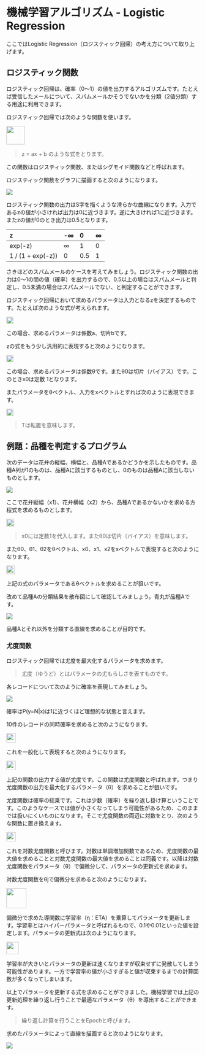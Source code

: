 # 機械学習アルゴリズム - Logistic Regression

ここではLogistic Regression（ロジスティック回帰）の考え方について取り上げます。

## ロジスティック関数

ロジスティック回帰は、確率（0〜1）の値を出力するアルゴリズムです。たとえば受信したメールについて、スパムメールかそうでないかを分類（2値分類）する用途に利用できます。

ロジスティック回帰では次のような関数を使います。

<img src="img/09_06.png" height="48px">

> z = ax + b のような式をとります。

この関数はロジスティック関数、またはシグモイド関数などと呼ばれます。

ロジスティック関数をグラフに描画すると次のようになります。

<img src="img/09_01.png">


ロジスティック関数の出力はS字を描くような滑らかな曲線になります。入力であるzの値が小さければ出力は0に近づきます。逆に大きければ1に近づきます。またzの値が0のとき出力は0.5となります。

|z|-∞|0|∞|
|:--|:--|:--|:--|
|exp(-z)|∞|1|0|
|1 / (1 + exp(-z))|0|0.5|1|

<div style="page-break-before:always"></div>

さきほどのスパムメールのケースを考えてみましょう。ロジスティック関数の出力は0〜1の間の値（確率）を出力するので、0.5以上の場合はスパムメールと判定し、0.5未満の場合はスパムメールでない、と判定することができます。

ロジスティック回帰において求めるパラメータは入力となるzを決定するものです。たとえば次のような式が考えられます。

<img src="img/09_07.png" height="18px">

この場合、求めるパラメータは係数a、切片bです。

zの式をもう少し汎用的に表現すると次のようになります。

<img src="img/09_08.png" height="18px">

この場合、求めるパラメータは係数θです。またθ0は切片（バイアス）です。このときx0は定数 1となります。

またパラメータをθベクトル、入力をxベクトルとすれば次のように表現できます。

<img src="img/09_09.png" height="18px">

> Tは転置を意味します。

<div style="page-break-before:always"></div>

## 例題：品種を判定するプログラム

次のデータは花弁の縦幅、横幅と、品種Aであるかどうかを示したものです。品種A列が1のものは、品種Aに該当するものとし、0のものは品種Aに該当しないものとします。


<img src="img/09_02.png">


ここで花弁縦幅（x1）、花弁横幅（x2）から、品種Aであるかないかを求める方程式を求めるものとします。

<img src="img/09_10.png" height="20px">

> x0には定数1を代入します。またθ0は切片（バイアス）を意味します。

またθ0、θ1、θ2をθベクトル、x0、x1、x2をxベクトルで表現すると次のようになります。

<img src="img/09_11.png" height="22px">


上記の式のパラメータであるθベクトルを求めることが狙いです。

改めて品種Aの分類結果を散布図にして確認してみましょう。青丸が品種Aです。

<img src="img/09_03.png?aa">

品種Aとそれ以外を分類する直線を求めることが目的です。

<div style="page-break-before:always"></div>


### 尤度関数

ロジスティック回帰では尤度を最大化するパラメータを求めます。

> 尤度（ゆうど）とはパラメータの尤もらしさを表すものです。

各レコードについて次のように確率を表現してみましょう。

<img src="img/09_04.png">

確率はP(y=N|x)は1に近づくほど理想的な状態と言えます。

10件のレコードの同時確率を求めると次のようになります。

<img src="img/09_12.png?aa" height="24px">

これを一般化して表現すると次のようになります。

<img src="img/09_13.png" height="24px">


上記の関数の出力する値が尤度です。この関数は尤度関数と呼ばれます。つまり尤度関数の出力を最大化するパラメータ（θ）を求めることが狙いです。

<div style="page-break-before:always"></div>

尤度関数は確率の総乗です。これは少数（確率）を繰り返し掛け算ということです。このようなケースでは値が小さくなってしまう可能性があるため、このままでは扱いにくいものになります。そこで尤度関数の両辺に対数をとり、次のような関数に置き換えます。

<img src="img/09_14.png" height="24px">

これを対数尤度関数と呼びます。対数は単調増加関数であるため、尤度関数の最大値を求めることと対数尤度関数の最大値を求めることは同義です。以降は対数尤度関数をパラメータ（θ）で偏微分して、パラメータの更新式を求めます。

対数尤度関数をθjで偏微分を求めると次のようになります。

<img src="img/09_15.png" height="52px">

偏微分で求めた導関数に学習率（η：ETA）を乗算してパラメータを更新します。学習率とはハイパーパラメータと呼ばれるもので、0.1や0.01といった値を設定します。パラメータの更新式は次のようになります。

<img src="img/09_16.png" height="32px">

学習率が大きいとパラメータの更新は速くなりますが収束せずに発散してしまう可能性があります。一方で学習率の値が小さすぎると値が収束するまでの計算回数が多くなってしまいます。

以上でパラメータを更新する式を求めることができました。機械学習では上記の更新処理を繰り返し行うことで最適なパラメータ（θ）を導出することができます。

> 繰り返し計算を行うことをEpochと呼びます。

求めたパラメータによって直線を描画すると次のようになります。

<img src="img/09_05.png">

